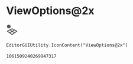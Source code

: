 # ViewOptions@2x
![](/img/ViewOptions@2x.png)

``` CSharp
EditorGUIUtility.IconContent("ViewOptions@2x")
```
```
1061509240269847317
```
